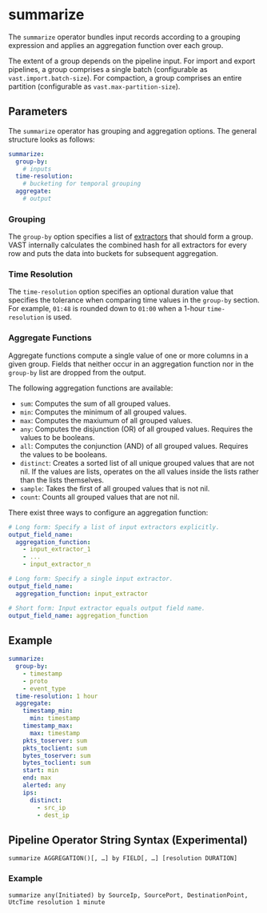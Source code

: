 # summarize

The `summarize` operator bundles input records according to a grouping
expression and applies an aggregation function over each group.

The extent of a group depends on the pipeline input. For import and export
pipelines, a group comprises a single batch (configurable as
`vast.import.batch-size`). For compaction, a group comprises an entire partition
(configurable as `vast.max-partition-size`).

## Parameters

The `summarize` operator has grouping and aggregation options. The general
structure looks as follows:

```yaml
summarize:
  group-by:
    # inputs
  time-resolution:
    # bucketing for temporal grouping
  aggregate:
    # output 
```

### Grouping

The `group-by` option specifies a list of
[extractors](/docs/understand/query-language/expressions#extractors) that
should form a group. VAST internally calculates the combined hash for all
extractors for every row and puts the data into buckets for subsequent
aggregation.

### Time Resolution

The `time-resolution` option specifies an optional duration value that specifies
the tolerance when comparing time values in the `group-by` section. For example,
`01:48` is rounded down to `01:00` when a 1-hour `time-resolution` is used.

### Aggregate Functions

Aggregate functions compute a single value of one or more columns in a given
group. Fields that neither occur in an aggregation function nor in the
`group-by` list are dropped from the output.

The following aggregation functions are available:
- `sum`: Computes the sum of all grouped values.
- `min`: Computes the minimum of all grouped values.
- `max`: Computes the maxiumum of all grouped values.
- `any`: Computes the disjunction (OR) of all grouped values. Requires the
  values to be booleans.
- `all`: Computes the conjunction (AND) of all grouped values. Requires the
  values to be booleans.
- `distinct`: Creates a sorted list of all unique grouped values that are not
  nil. If the values are lists, operates on the all values inside the lists
  rather than the lists themselves.
- `sample`: Takes the first of all grouped values that is not nil.
- `count`: Counts all grouped values that are not nil.

There exist three ways to configure an aggregation function:

```yaml
# Long form: Specify a list of input extractors explicitly.
output_field_name:
  aggregation_function:
    - input_extractor_1
    - ...
    - input_extractor_n

# Long form: Specify a single input extractor.
output_field_name:
  aggregation_function: input_extractor

# Short form: Input extractor equals output field name.
output_field_name: aggregation_function
```

## Example

```yaml
summarize:
  group-by:
    - timestamp
    - proto
    - event_type
  time-resolution: 1 hour
  aggregate:
    timestamp_min:
      min: timestamp
    timestamp_max:
      max: timestamp
    pkts_toserver: sum
    pkts_toclient: sum
    bytes_toserver: sum
    bytes_toclient: sum
    start: min
    end: max
    alerted: any
    ips:
      distinct:
        - src_ip
        - dest_ip
```

## Pipeline Operator String Syntax (Experimental)

```
summarize AGGREGATION()[, …] by FIELD[, …] [resolution DURATION]
```
### Example
```
summarize any(Initiated) by SourceIp, SourcePort, DestinationPoint, UtcTime resolution 1 minute
```
